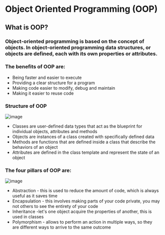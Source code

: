
# Object Oriented Programming (OOP)

## What is OOP?
### Object-oriented programming is based on the concept of objects. In object-oriented programming data structures, or objects are defined, each with its own properties or attributes.

### The benefits of OOP are:

* Being faster and easier to execute
* Providing a clear structure for a program
* Making code easier to modify, debug and maintain 
* Making it easier to reuse code

### Structure of OOP

![image](https://user-images.githubusercontent.com/106158041/195630579-5298db8d-80a7-4ebe-b62c-5c4daa0ad562.png)

* Classes are user-defined data types that act as the blueprint for individual objects, attributes and methods
* Objects are instances of a class created with specifically defined data
* Methods are functions that are defined inside a class that describe the behaviors of an object
* Attributes are defined in the class template and represent the state of an object

### The four pillars of OOP are:

![image](https://user-images.githubusercontent.com/106158041/195631656-058d859e-5fdd-42b7-87a4-b6808c4b3777.png)

* Abstraction - this is used to reduce the amount of code, which is always useful as it saves time
* Encapsulation - this involves making parts of your code private, you may not others to see the entirety of your code
* Inheritance -let's one object acquire the properties of another, this is used in classes
* Polymorphism - allows to perform an action in multiple ways, so they are different ways to arrive to the same outcome

